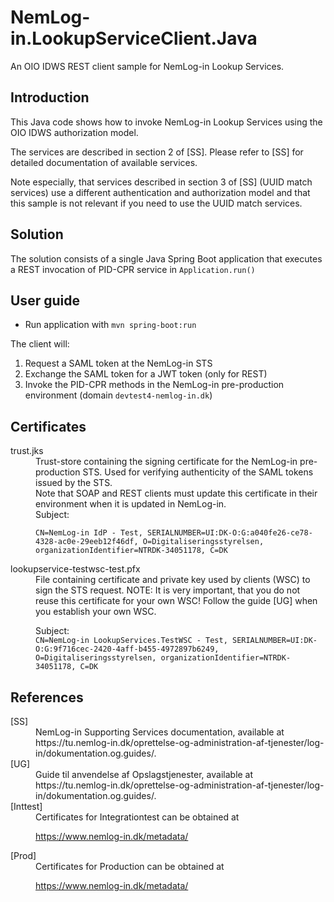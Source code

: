# NemLog-in.LookupServiceClient.Java

An OIO IDWS REST client sample for NemLog-in Lookup Services.

## Introduction

This Java code shows how to invoke NemLog-in Lookup Services using the OIO IDWS authorization model.

The services are described in section 2 of [SS].
Please refer to [SS] for detailed documentation of available services.

Note especially, that services described in section 3 of [SS] (UUID match services)
use a different authentication and authorization model and that this sample is not relevant
if you need to use the UUID match services.

## Solution

The solution consists of a single Java Spring Boot application that executes a REST invocation of PID-CPR service in ```Application.run()```


## User guide

* Run application with ```mvn spring-boot:run```

The client will:

1. Request a SAML token at the NemLog-in STS
2. Exchange the SAML token for a JWT token (only for REST)
3. Invoke the PID-CPR methods in the NemLog-in pre-production environment (domain ```devtest4-nemlog-in.dk```)


## Certificates

<dl>

<dt>trust.jks</dt>
<dd>
Trust-store containing the signing certificate for the NemLog-in pre-production STS.
Used for verifying authenticity of the SAML tokens issued by the STS.
<br>
Note that SOAP and REST clients must update this certificate in their environment when it is updated in NemLog-in.
<br>
Subject: <br>

```CN=NemLog-in IdP - Test, SERIALNUMBER=UI:DK-O:G:a040fe26-ce78-4328-ac0e-29eeb12f46df, O=Digitaliseringsstyrelsen, organizationIdentifier=NTRDK-34051178, C=DK```
</dd>

<dt>lookupservice-testwsc-test.pfx</dt>
<dd>File containing certificate and private key used by clients (WSC) to sign the STS request.
NOTE: It is very important, that you do not reuse this certificate for your own WSC! Follow the guide 
[UG] when you establish your own WSC. <br>

Subject: <br>
```CN=NemLog-in LookupServices.TestWSC - Test, SERIALNUMBER=UI:DK-O:G:9f716cec-2420-4aff-b455-4972897b6249, O=Digitaliseringsstyrelsen, organizationIdentifier=NTRDK-34051178, C=DK```
</dd>

</dl>


## References

<dl>
<dt>[SS]</dt>
<dd>NemLog-in Supporting Services documentation, available at 
https://tu.nemlog-in.dk/oprettelse-og-administration-af-tjenester/log-in/dokumentation.og.guides/. 
</dd>

<dt>[UG]</dt>
<dd>Guide til anvendelse af Opslagstjenester, available at 
https://tu.nemlog-in.dk/oprettelse-og-administration-af-tjenester/log-in/dokumentation.og.guides/. 
</dd>

<dt>[Inttest]</dt>
<dd>
Certificates for Integrationtest can be obtained at 

https://www.nemlog-in.dk/metadata/
</dd>

<dt>[Prod]</dt>
<dd>
Certificates for Production can be obtained at

https://www.nemlog-in.dk/metadata/
</dd>


</dl>
